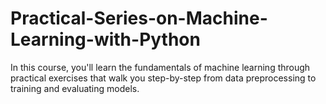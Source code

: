 # Practical-Series-on-Machine-Learning-with-Python
In this course, you'll learn the fundamentals of machine learning through practical exercises that walk you step-by-step from data preprocessing to training and evaluating models.
